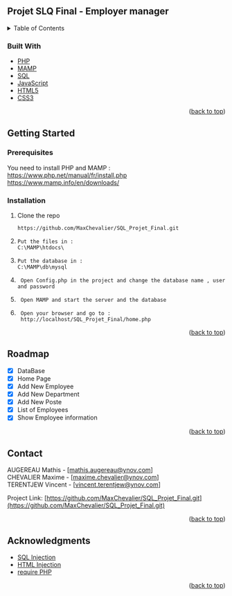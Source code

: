 <div id="top"></div>

<!-- HabitEnforcer  -->
## Projet SLQ Final - Employer manager

<!-- TABLE OF CONTENTS -->
<details>
  <summary>Table of Contents</summary>
  <ol>
        <li><a href="#built-with">Built With</a></li>
    <li>
      <a href="#getting-started">Getting Started</a>
      <ul>
        <li><a href="#prerequisites">Prerequisites</a></li>
        <li><a href="#installation">Installation</a></li>
      </ul>
    </li>
    <li><a href="#roadmap">Roadmap</a></li>
    <li><a href="#contact">Contact</a></li>
    <li><a href="#acknowledgments">Acknowledgments</a></li>
  </ol>
</details>


### Built With
* [PHP](https://www.php.net/)
* [MAMP](https://www.mamp.info/en/downloads/)
* [SQL](https://sql.sh/)
* [JavaScript](https://www.javascript.com/)
* [HTML5](https://html.spec.whatwg.org/multipage/)
* [CSS3](https://developer.mozilla.org/en-US/docs/Web/CSS)

<p align="right">(<a href="#top">back to top</a>)</p>



<!-- GETTING STARTED -->
## Getting Started

### Prerequisites

You need to install PHP and MAMP :
<br>
https://www.php.net/manual/fr/install.php
https://www.mamp.info/en/downloads/

### Installation

1. Clone the repo
   ```
   https://github.com/MaxChevalier/SQL_Projet_Final.git
   ```
2. 
   ```
   Put the files in :
   C:\MAMP\htdocs\
   ```
3. 
   ```
   Put the database in :
   C:\MAMP\db\mysql
   ```
4. 
   ```
    Open Config.php in the project and change the database name , user and password
   ```
5. 
   ```
    Open MAMP and start the server and the database
   ```
5. 
   ```
    Open your browser and go to :
    http://localhost/SQL_Projet_Final/home.php
   ```


<p align="right">(<a href="#top">back to top</a>)</p>



<!-- ROADMAP -->
## Roadmap

- [x] DataBase
- [x] Home Page
- [x] Add New Employee
- [x] Add New Department
- [x] Add New Poste
- [x] List of Employees
- [x] Show Employee information

<p align="right">(<a href="#top">back to top</a>)</p>



<!-- CONTACT -->
## Contact

AUGEREAU Mathis - [mathis.augereau@ynov.com] <br>
CHEVALIER Maxime - [maxime.chevalier@ynov.com] <br>
TERENTJEW Vincent - [vincent.terentjew@ynov.com] <br>



Project Link: [https://github.com/MaxChevalier/SQL_Projet_Final.git](https://github.com/MaxChevalier/SQL_Projet_Final.git)

<p align="right">(<a href="#top">back to top</a>)</p>

<!-- ACKNOWLEDGMENTS -->
## Acknowledgments
* [SQL Injection](https://www.php.net/manual/fr/security.database.sql-injection.php)
* [HTML Injection](https://riptutorial.com/php/example/11883/cross-site-scripting--xss-)
* [require PHP](https://www.php.net/manual/fr/function.require.php)

<p align="right">(<a href="#top">back to top</a>)</p>
